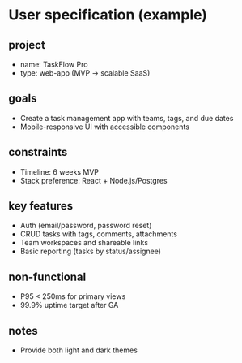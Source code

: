 # User specification (example)

## project
- name: TaskFlow Pro
- type: web-app (MVP → scalable SaaS)

## goals
- Create a task management app with teams, tags, and due dates
- Mobile-responsive UI with accessible components

## constraints
- Timeline: 6 weeks MVP
- Stack preference: React + Node.js/Postgres

## key features
- Auth (email/password, password reset)
- CRUD tasks with tags, comments, attachments
- Team workspaces and shareable links
- Basic reporting (tasks by status/assignee)

## non-functional
- P95 < 250ms for primary views
- 99.9% uptime target after GA

## notes
- Provide both light and dark themes
